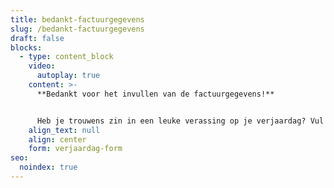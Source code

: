 ```yaml
---
title: bedankt-factuurgegevens
slug: /bedankt-factuurgegevens
draft: false
blocks:
  - type: content_block
    video:
      autoplay: true
    content: >-
      **Bedankt voor het invullen van de factuurgegevens!**


      Heb je trouwens zin in een leuke verassing op je verjaardag? Vul deze [](/verjaardag)dan hieronder in!
    align_text: null
    align: center
    form: verjaardag-form
seo:
  noindex: true
---
```

